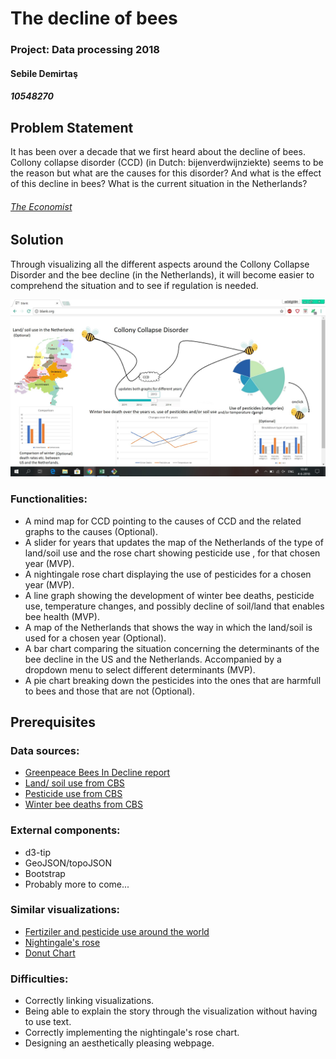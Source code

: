 # The decline of bees
### Project: Data processing 2018
#### Sebile Demirtaş
##### 10548270


## Problem Statement

It has been over a decade that we first heard about the decline of bees. Collony collapse disorder (CCD) (in Dutch: bijenverdwijnziekte)
seems to be the reason but what are the causes for this disorder? And what is the effect of this decline in bees?
What is the current situation in the Netherlands?

###### [The Economist](https://www.economist.com/the-economist-explains/2015/09/06/the-decline-of-bees)


## Solution

Through visualizing all the different aspects around the Collony Collapse Disorder and the bee decline
(in the Netherlands), it will become easier to comprehend the situation and to see if regulation is needed.  

<img src="https://github.com/sabbiD/DataProject/blob/master/doc/blankpage.jpg"/>

  ### Functionalities:

  - A mind map for CCD pointing to the causes of CCD and the related graphs to the causes (Optional).
  - A slider for years that updates the map of the Netherlands of the type of land/soil use and the rose chart showing pesticide use 
    , for that chosen year (MVP). 
  - A nightingale rose chart displaying the use of pesticides for a chosen year (MVP). 
  - A line graph showing the development of winter bee deaths, pesticide use, temperature changes, and possibly decline of 
   soil/land that enables bee health (MVP).
  - A map of the Netherlands that shows the way in which the land/soil is used for a chosen year (Optional).
  - A bar chart comparing the situation concerning the determinants of the bee decline in the US and the 
    Netherlands. Accompanied by a dropdown menu to select different determinants (MVP). 
  - A pie chart breaking down the pesticides into the ones that are harmfull to bees and those that are not (Optional).



## Prerequisites


  ### Data sources:
  
  - [Greenpeace Bees In Decline report](http://www.greenpeace.org/switzerland/Global/international/publications/agriculture/2013/BeesInDecline.pdf)
  - [Land/ soil use from CBS](http://statline.cbs.nl/Statweb/publication/?DM=SLNL&PA=80780NED&D1=0%2c2-7%2c13-18%2c24%2c50%2c90%2c116%2c156%2c159%2c226%2c321%2c327%2c332%2c364%2c383-384%2c388%2c400-403%2c406%2c409%2c418%2c427%2c444%2c459%2c504%2c512%2c519%2c526%2c538&D2=0&D3=0%2c5%2c10%2c15-16&HDR=G1%2cG2&STB=T&VW=T)
  - [Pesticide use from CBS](http://www.clo.nl/indicatoren/nl0015-afzet-gewasbeschermingsmiddelen-in-de-land--en-tuinbouw?i=11-61)
  - [Winter bee deaths from CBS](http://www.clo.nl/indicatoren/nl0572-oorzaken-bijensterfte)

  ### External components:
  
  - d3-tip
  - GeoJSON/topoJSON
  - Bootstrap
  - Probably more to come...

  ### Similar visualizations:
  
  - [Fertiziler and pesticide use around the world](https://ourworldindata.org/fertilizer-and-pesticides)
  - [Nightingale's rose](http://bl.ocks.org/kgryte/5926740)
  - [Donut Chart](https://datavizcatalogue.com/methods/donut_chart.html)
  

  ### Difficulties:
  
- Correctly linking visualizations.
- Being able to explain the story through the visualization without having to use text.
- Correctly implementing the nightingale's rose chart.
- Designing an aesthetically pleasing webpage.

